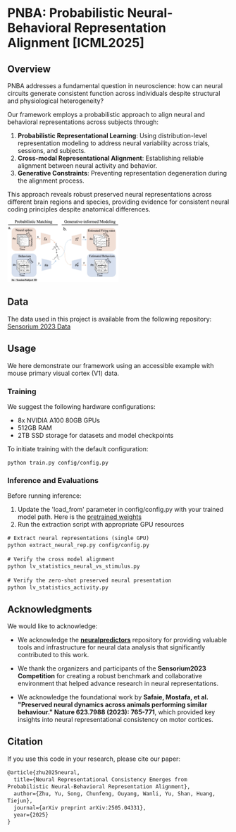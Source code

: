 # PNBA: Probabilistic Neural-Behavioral Representation Alignment [ICML2025]

## Overview

PNBA addresses a fundamental question in neuroscience: how can neural circuits generate consistent function across individuals despite structural and physiological heterogeneity?

Our framework employs a probabilistic approach to align neural and behavioral representations across subjects through:

1. **Probabilistic Representational Learning**: Using distribution-level representation modeling to address neural variability across trials, sessions, and subjects.
2. **Cross-modal Representational Alignment**: Establishing reliable alignment between neural activity and behavior.
3. **Generative Constraints**: Preventing representation degeneration during the alignment process.

This approach reveals robust preserved neural representations across different brain regions and species, providing evidence for consistent neural coding principles despite anatomical differences.

<img src="assets/method.jpg" alt="PNBA Framework Overview" width="50%" />

## Data

The data used in this project is available from the following repository:
[Sensorium 2023 Data](https://gin.g-node.org/pollytur/sensorium_2023_data/src/798ba8ad041d8f0f0ce879af396d52c7238c2730)

## Usage
We here demonstrate our framework using an accessible example with mouse primary visual cortex (V1) data.

### Training

We suggest the following hardware configurations:

- 8x NVIDIA A100 80GB GPUs
- 512GB RAM 
- 2TB SSD storage for datasets and model checkpoints

To initiate training with the default configuration:
```
python train.py config/config.py
```

### Inference and Evaluations
Before running inference:

1. Update the 'load_from' parameter in config/config.py with your trained model path. Here is the [pretrained weights](https://drive.google.com/file/d/1aV3AXVjm1Gdt1zs7Dt1qaHf8PRxVsCBv/view?usp=drive_link)
2. Run the extraction script with appropriate GPU resources

```
# Extract neural representations (single GPU)
python extract_neural_rep.py config/config.py

# Verify the cross model alignment
python lv_statistics_neural_vs_stimulus.py

# Verify the zero-shot preserved neural presentation
python lv_statistics_activity.py
```

## Acknowledgments

We would like to acknowledge:

- We acknowledge the [**neuralpredictors**](https://github.com/sinzlab/neuralpredictors) repository for providing valuable tools and infrastructure for neural data analysis that significantly contributed to this work.

- We thank the organizers and participants of the **Sensorium2023 Competition** for creating a robust benchmark and collaborative environment that helped advance research in neural representations.

- We acknowledge the foundational work by **Safaie, Mostafa, et al. "Preserved neural dynamics across animals performing similar behaviour." Nature 623.7988 (2023): 765-771**,  which provided key insights into neural representational consistency on motor cortices.

## Citation
If you use this code in your research, please cite our paper:

```
@article{zhu2025neural,
  title={Neural Representational Consistency Emerges from Probabilistic Neural-Behavioral Representation Alignment},
  author={Zhu, Yu, Song, Chunfeng, Ouyang, Wanli, Yu, Shan, Huang, Tiejun},
  journal={arXiv preprint arXiv:2505.04331},
  year={2025}
}
```
